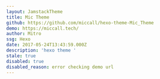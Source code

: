 ```yaml
---
layout: JamstackTheme
title: Mic Theme
github: https://github.com/miccall/hexo-theme-Mic_Theme
demo: https://miccall.tech/
author: Mitro
ssg: Hexo
date: 2017-05-24T13:43:59.000Z
description: 'hexo theme '
stale: true
disabled: true
disabled_reason: error checking demo url
---
```

